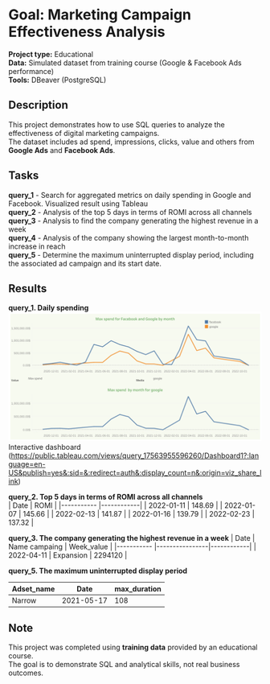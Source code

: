 # Goal: Marketing Campaign Effectiveness Analysis
**Project type:** Educational  
**Data:** Simulated dataset from training course (Google & Facebook Ads performance)  
**Tools:** DBeaver (PostgreSQL)
## Description 
This project demonstrates how to use SQL queries to analyze the effectiveness of digital marketing campaigns.  
The dataset includes ad spend, impressions, clicks, value and others from **Google Ads** and **Facebook Ads**.
## Tasks
**query_1** - Search for aggregated metrics on daily spending in Google and Facebook. Visualized result using Tableau  
**query_2** - Analysis of the top 5 days in terms of ROMI across all channels  
**query_3** - Analysis to find the company generating the highest revenue in a week  
**query_4** - Analysis of the company showing the largest month-to-month increase in reach  
**query_5** - Determine the maximum uninterrupted display period, including the associated ad campaign and its start date.

## Results
**query_1. Daily spending**  
![Dashboard Screenshot](https://github.com/katerynamaiatska/Data_portfolio/blob/main/project1/Dashboard%201.png?raw=true)
Interactive dashboard (https://public.tableau.com/views/query_17563955596260/Dashboard1?:language=en-US&publish=yes&:sid=&:redirect=auth&:display_count=n&:origin=viz_share_link)

**query_2. Top 5 days in terms of ROMI across all channels**  
|    Date    |      ROMI  |
|----------- |------------|
| 2022-01-11 |  148.69    |
| 2022-01-07 |	145.66    |
| 2022-02-13 |	141.87    |
| 2022-01-16 |	139.79    |
| 2022-02-23 |	137.32    |

**query_3. The company generating the highest revenue in a week**
|    Date    | Name campaing  | Week_value |
|----------- |----------------|------------|
| 2022-04-11 | Expansion	    |  2294120   |

**query_5. The maximum uninterrupted display period**

|  Adset_name |    Date    | max_duration |
|-----------  |------------|--------------|
|    Narrow   | 2021-05-17 |      108     |


## Note 
This project was completed using **training data** provided by an educational course.  
The goal is to demonstrate SQL and analytical skills, not real business outcomes.
